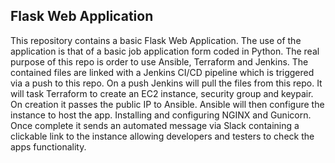 ## Flask Web Application
This repository contains a basic Flask Web Application. The use of the application is that of a basic job application form coded in Python. 
The real purpose of this repo is order to use Ansible, Terraform and Jenkins. 
The contained files are linked with a Jenkins CI/CD pipeline which is triggered via a push to this repo. 
On a push Jenkins will pull the files from this repo. It will task Terraform to create an EC2 instance, security group and keypair.
On creation it passes the public IP to Ansible. Ansible will then configure the instance to host the app. Installing and configuring NGINX
and Gunicorn. Once complete it sends an automated message via Slack containing a clickable link to the instance allowing developers and 
testers to check the apps functionality.
